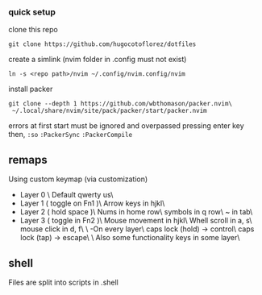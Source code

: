 

### quick setup

clone this repo
```shell
git clone https://github.com/hugocotoflorez/dotfiles
```

create a simlink (nvim folder in .config must not exist)
```shell
ln -s <repo path>/nvim ~/.config/nvim.config/nvim
```

install packer
```shell
git clone --depth 1 https://github.com/wbthomason/packer.nvim\
 ~/.local/share/nvim/site/pack/packer/start/packer.nvim
```

errors at first start must be ignored and overpassed pressing enter key
then,
`:so`
`:PackerSync`
`:PackerCompile`


## remaps

Using custom keymap (via customization)
 - Layer 0      \\
 Default qwerty us\\
 - Layer 1 ( toggle on Fn1 )\\
 Arrow keys in hjkl\\
 - Layer 2 ( hold space )\\
 Nums in home row\\
 symbols in q row\\
 \~ in tab\\
 - Layer 3 ( toggle in Fn2 )\\
 Mouse movement in hjkl\\
 Whell scroll in a, s\\
 mouse click in d, f\\
\\
 -On every layer\\
 caps lock (hold) -> control\\
 caps lock (tap) -> escape\\
\\
 Also some functionality keys in some layer\\



## shell

Files are split into scripts in .shell




